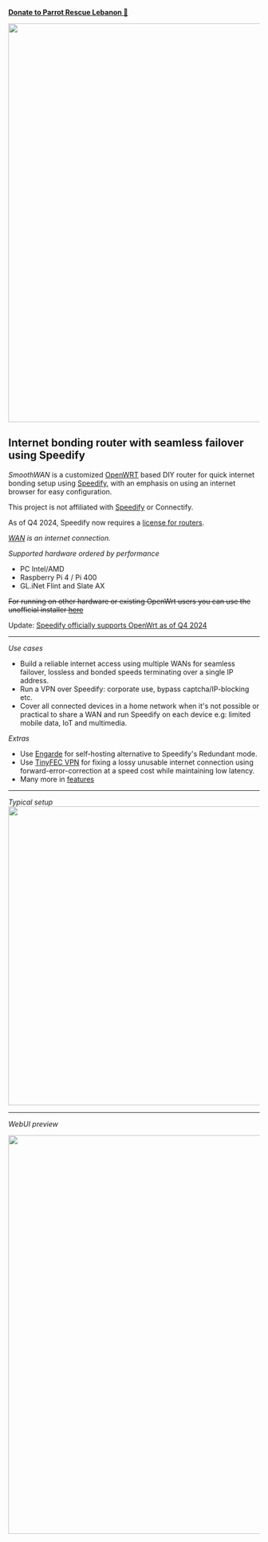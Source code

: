 **[Donate to Parrot Rescue Lebanon 🦜](https://gofund.me/63163a6c)**  


<img src="https://user-images.githubusercontent.com/96490382/185179903-4cbac04d-d0f7-47e2-b81a-167803205d33.png" width="800"/>

## Internet bonding router with seamless failover using Speedify 
*SmoothWAN* is a customized [OpenWRT](https://openwrt.org/) based DIY router for quick internet bonding setup using  [Speedify](https://speedify.com/), with an emphasis on using an internet browser for easy configuration. 

This project is not affiliated with  [Speedify](https://speedify.com/) or Connectify.

As of Q4 2024, Speedify now requires a [license for routers](https://speedify.com/store/#routers).

*[WAN](https://en.wikipedia.org/wiki/Wide_area_network) is an internet connection.*

*Supported hardware ordered by performance*

- PC Intel/AMD
- Raspberry Pi 4 / Pi 400
- GL.iNet Flint and Slate AX

~~For running on other hardware or existing OpenWrt users you can use the unofficial installer [here](https://github.com/TalalMash/Unofficial-Speedify-Installer-For-OpenWrt)~~

Update: [Speedify officially supports OpenWrt as of Q4 2024](https://support.speedify.com/article/918-openwrt)

***

*Use cases*  

- Build a reliable internet access using multiple WANs for seamless failover, lossless and bonded speeds terminating over a single IP address.
- Run a VPN over Speedify: corporate use, bypass captcha/IP-blocking etc.
- Cover all connected devices in a home network when it's not possible or practical to share a WAN and run Speedify on each device e.g: limited mobile data, IoT and multimedia.

*Extras*

- Use [Engarde](https://github.com/porech/engarde) for self-hosting alternative to Speedify's Redundant mode.
- Use [TinyFEC VPN](https://github.com/wangyu-/tinyfecVPN) for fixing a lossy unusable internet connection using forward-error-correction at a speed cost while maintaining low latency.
- Many more in [features](https://smoothwan.discourse.group/features/)
***
*Typical setup*  
<img src="https://raw.githubusercontent.com/TalalMash/SmoothWAN-web/main/smoothwan-illust.drawio.svg" width="600"/>

***

*WebUI preview*
  
<img src="https://user-images.githubusercontent.com/96490382/208723215-92bb40df-c56d-4f82-b597-707aa8e35f7b.gif" width="800"/>
